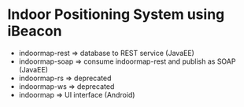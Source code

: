 # Indoor Positioning System using iBeacon

* indoormap-rest => database to REST service (JavaEE)
* indoormap-soap => consume indoormap-rest and publish as SOAP (JavaEE)
* indoormap-rs => deprecated
* indoormap-ws => deprecated
* indoormap => UI interface (Android)